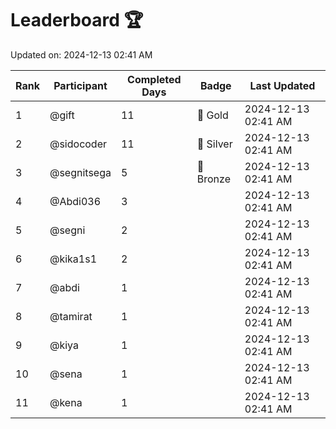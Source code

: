 # Leaderboard 🏆

Updated on: 2024-12-13 02:41 AM

| Rank | Participant       | Completed Days | Badge      | Last Updated         |
|------|-------------------|----------------|------------|----------------------|
| 1    | @gift             | 11             | 🏅 Gold     | 2024-12-13 02:41 AM |
| 2    | @sidocoder        | 11             | 🥈 Silver   | 2024-12-13 02:41 AM |
| 3    | @segnitsega       | 5              | 🥉 Bronze   | 2024-12-13 02:41 AM |
| 4    | @Abdi036          | 3              |            | 2024-12-13 02:41 AM |
| 5    | @segni            | 2              |            | 2024-12-13 02:41 AM |
| 6    | @kika1s1          | 2              |            | 2024-12-13 02:41 AM |
| 7    | @abdi             | 1              |            | 2024-12-13 02:41 AM |
| 8    | @tamirat          | 1              |            | 2024-12-13 02:41 AM |
| 9    | @kiya             | 1              |            | 2024-12-13 02:41 AM |
| 10   | @sena             | 1              |            | 2024-12-13 02:41 AM |
| 11   | @kena             | 1              |            | 2024-12-13 02:41 AM |
